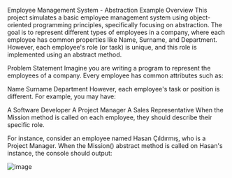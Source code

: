 Employee Management System - Abstraction Example
Overview
This project simulates a basic employee management system using object-oriented programming principles, specifically focusing on abstraction. The goal is to represent different types of employees in a company, where each employee has common properties like Name, Surname, and Department. However, each employee's role (or task) is unique, and this role is implemented using an abstract method.

Problem Statement
Imagine you are writing a program to represent the employees of a company. Every employee has common attributes such as:

Name
Surname
Department
However, each employee's task or position is different. For example, you may have:

A Software Developer
A Project Manager
A Sales Representative
When the Mission method is called on each employee, they should describe their specific role.

For instance, consider an employee named Hasan Çıldırmış, who is a Project Manager. When the Mission() abstract method is called on Hasan's instance, the console should output:

![image](https://github.com/user-attachments/assets/a93e1832-0400-4aab-8c5a-844c87223eea)
